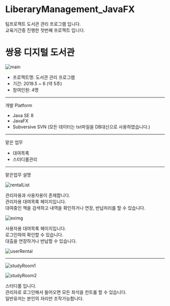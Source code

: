 # LiberaryManagement_JavaFX
팀프로젝트 도서관 관리 프로그램 입니다.  
교육기간중 진행한 첫번째 프로젝트 입니다.

쌍용 디지털 도서관
=

![main](http://go.lgs.kro.kr/Portfolio/boardFile/php_uploader/upload/20191122143248892ee8ea-b35a-45e1-a2de-13930b926058.png)

* 프로젝트명: 도서관 관리 프로그램
* 기간: 2019.5 ~ 6 (약 5주)
* 참여인원: 4명

---
개발 Platform

* Java SE 8
* JavaFX
* Subversive SVN (모든 데이터는 txt파일을 DB대신으로 사용하였습니다.)

---
맡은 업무

* 대여목록
* 스터디룸관리

---
맡은업무 설명

![rentalList](http://go.lgs.kro.kr/Portfolio/boardFile/php_uploader/upload/2019112707351864122858-6731-4e05-b3ea-62398bbb44bb.png)

관리자용과 사용자용이 존재합니다.  
관리자용 대여목록 페이지입니다.  
대여중인 책을 검색하고 내역을 확인하거나 연장, 반납처리를 할 수 있습니다.

![eximg](http://go.lgs.kro.kr/Portfolio/boardFile/php_uploader/upload/20191127073608404a8bd4-a51b-4dca-a3f6-8ecf32964361.png)

사용자용 대여목록 페이지입니다.  
로그인하여 확인할 수 있습니다.  
대출을 연장하거나 반납할 수 있습니다.

![userRental](http://go.lgs.kro.kr/Portfolio/boardFile/php_uploader/upload/20191127081050fca20633-7c7c-4d48-9a85-559c11005ce5.png)

---
![studyRoom1](http://go.lgs.kro.kr/Portfolio/boardFile/php_uploader/upload/20191122145630342e0dbf-76a8-48b2-9870-1c79880e4dfa.png)

![studyRoom2](http://go.lgs.kro.kr/Portfolio/boardFile/php_uploader/upload/2019112214594497859609-4596-4805-b07e-eea3cedd7d0c.png)

스터디룸 입니다.  
관리자로 로그인해서 들어오면 모든 좌석을 컨트롤 할 수 있습니다.  
일반유저는 본인의 자리만 조작가능합니다.
